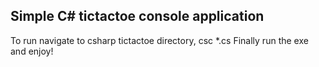 ## Simple C# tictactoe console application
To run navigate to csharp tictactoe directory, csc *.cs
Finally run the exe and enjoy!